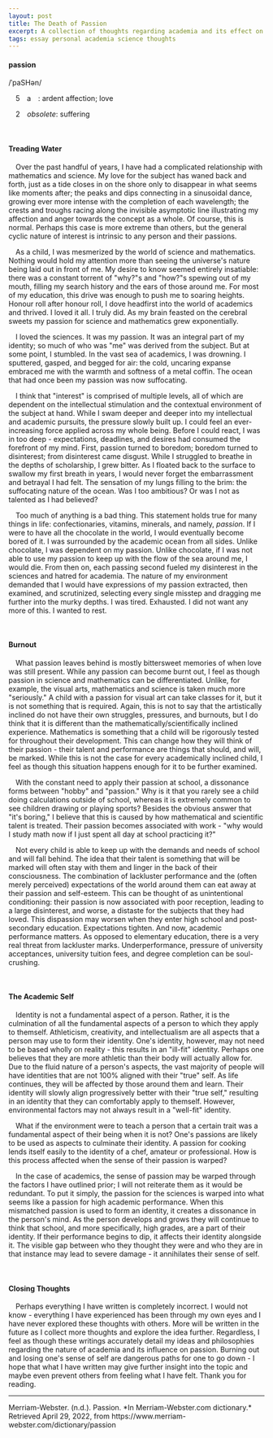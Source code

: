 ```yaml
---
layout: post
title: The Death of Passion
excerpt: A collection of thoughts regarding academia and its effect on scientific and mathematical interest.
tags: essay personal academia science thoughts
---
```


#### passion
/ˈpaSHən/

&emsp;5&emsp;a&emsp;: ardent affection; love

&emsp;2&emsp;*obsolete*: suffering

<br/>

#### Treading Water
&emsp;Over the past handful of years, I have had a complicated relationship with mathematics and science. My love for the subject has waned back and forth, just as a tide closes in on the shore only to disappear in what seems like moments after; the peaks and dips connecting in a sinusoidal dance, growing ever more intense with the completion of each wavelength; the crests and troughs racing along the invisible asymptotic line illustrating my affection and anger towards the concept as a whole. Of course, this is normal. Perhaps this case is more extreme than others, but the general cyclic nature of interest is intrinsic to any person and their passions. 

&emsp;As a child, I was mesmerized by the world of science and mathematics. Nothing would hold my attention more than seeing the universe's nature being laid out in front of me. My desire to know seemed entirely insatiable: there was a constant torrent of "why?"s and "how?"s spewing out of my mouth, filling my search history and the ears of those around me. For most of my education, this drive was enough to push me to soaring heights. Honour roll after honour roll, I dove headfirst into the world of academics and thrived. I loved it all. I truly did. As my brain feasted on the cerebral sweets my passion for science and mathematics grew exponentially.

&emsp;I loved the sciences. It was my passion. It was an integral part of my identity; so much of who was "me" was derived from the subject. But at some point, I stumbled. In the vast sea of academics, I was drowning. I sputtered, gasped, and begged for air: the cold, uncaring expanse embraced me with the warmth and softness of a metal coffin. The ocean that had once been my passion was now suffocating.

&emsp;I think that "interest" is comprised of multiple levels, all of which are dependent on the intellectual stimulation and the contextual environment of the subject at hand. While I swam deeper and deeper into my intellectual and academic pursuits, the pressure slowly built up. I could feel an ever-increasing force applied across my whole being. Before I could react, I was in too deep - expectations, deadlines, and desires had consumed the forefront of my mind. First, passion turned to boredom; boredom turned to disinterest; from disinterest came disgust. While I struggled to breathe in the depths of scholarship, I grew bitter. As I floated back to the surface to swallow my first breath in years, I would never forget the embarrassment and betrayal I had felt. The sensation of my lungs filling to the brim: the suffocating nature of the ocean. Was I too ambitious? Or was I not as talented as I had believed?

&emsp;Too much of anything is a bad thing. This statement holds true for many things in life: confectionaries, vitamins, minerals, and namely, *passion*. If I were to have all the chocolate in the world, I would eventually become bored of it. I was surrounded by the academic ocean from all sides. Unlike chocolate, I was dependent on my passion. Unlike chocolate, if I was not able to use my passion to keep up with the flow of the sea around me, I would die. From then on, each passing second fueled my disinterest in the sciences and hatred for academia. The nature of my environment demanded that I would have expressions of my passion extracted, then examined, and scrutinized, selecting every single misstep and dragging me further into the murky depths. I was tired. Exhausted. I did not want any more of this. I wanted to rest.

<br/>

#### Burnout
&emsp;What passion leaves behind is mostly bittersweet memories of when love was still present. While any passion can become burnt out, I feel as though passion in science and mathematics can be differentiated. Unlike, for example, the visual arts, mathematics and science is taken much more "seriously." A child with a passion for visual art can take classes for it, but it is not something that is required. Again, this is not to say that the artistically inclined do not have their own struggles, pressures, and burnouts, but I do think that it is different than the mathematically/scientifically inclined experience. Mathematics is something that a child will be rigorously tested for throughout their development. This can change how they will think of their passion - their talent and performance are things that should, and will, be marked. While this is not the case for every academically inclined child, I feel as though this situation happens enough for it to be further examined.

&emsp;With the constant need to apply their passion at school, a dissonance forms between "hobby" and "passion." Why is it that you rarely see a child doing calculations outside of school, whereas it is extremely common to see children drawing or playing sports? Besides the obvious answer that "it's boring," I believe that this is caused by how mathematical and scientific talent is treated. Their passion becomes associated with work - "why would I study math now if I just spent all day at school practicing it?"

&emsp;Not every child is able to keep up with the demands and needs of school and will fall behind. The idea that their talent is something that will be marked will often stay with them and linger in the back of their consciousness. The combination of lackluster performance and the (often merely perceived) expectations of the world around them can eat away at their passion and self-esteem. This can be thought of as unintentional conditioning: their passion is now associated with poor reception, leading to a large disinterest, and worse, a distaste for the subjects that they had loved. This dispassion may worsen when they enter high school and post-secondary education. Expectations tighten. And now, academic performance matters. As opposed to elementary education, there is a very real threat from lackluster marks. Underperformance, pressure of university acceptances, university tuition fees, and degree completion can be soul-crushing.

<br/>

#### The Academic Self
&emsp;Identity is not a fundamental aspect of a person. Rather, it is the culmination of all the fundamental aspects of a person to which they apply to themself. Athleticism, creativity, and intellectualism are all aspects that a person may use to form their identity. One's identity, however, may not need to be based wholly on reality - this results in an "ill-fit" identity. Perhaps one believes that they are more athletic than their body will actually allow for. Due to the fluid nature of a person's aspects, the vast majority of people will have identities that are not 100% aligned with their "true" self. As life continues, they will be affected by those around them and learn. Their identity will slowly align progressively better with their "true self," resulting in an identity that they can comfortably apply to themself. However, environmental factors may not always result in a "well-fit" identity.

&emsp;What if the environment were to teach a person that a certain trait was a fundamental aspect of their being when it is not? One's passions are likely to be used as aspects to culminate their identity. A passion for cooking lends itself easily to the identity of a chef, amateur or professional. How is this process affected when the sense of their passion is warped?

&emsp;In the case of academics, the sense of passion may be warped through the factors I have outlined prior; I will not reiterate them as it would be redundant. To put it simply, the passion for the sciences is warped into what seems like a passion for high academic performance. When this mismatched passion is used to form an identity, it creates a dissonance in the person's mind. As the person develops and grows they will continue to think that school, and more specifically, high grades, are a part of their identity. If their performance begins to dip, it affects their identity alongside it. The visible gap between who they thought they were and who they are in that instance may lead to severe damage - it annihilates their sense of self.

<br/>

#### Closing Thoughts
&emsp;Perhaps everything I have written is completely incorrect. I would not know - everything I have experienced has been through my own eyes and I have never explored these thoughts with others. More will be written in the future as I collect more thoughts and explore the idea further. Regardless, I feel as though these writings accurately detail my ideas and philosophies regarding the nature of academia and its influence on passion. Burning out and losing one's sense of self are dangerous paths for one to go down - I hope that what I have written may give further insight into the topic and maybe even prevent others from feeling what I have felt. Thank you for reading.

<hr/>
Merriam-Webster. (n.d.). Passion. *In Merriam-Webster.com dictionary.* Retrieved April 29, 2022, from https://www.merriam-webster.com/dictionary/passion